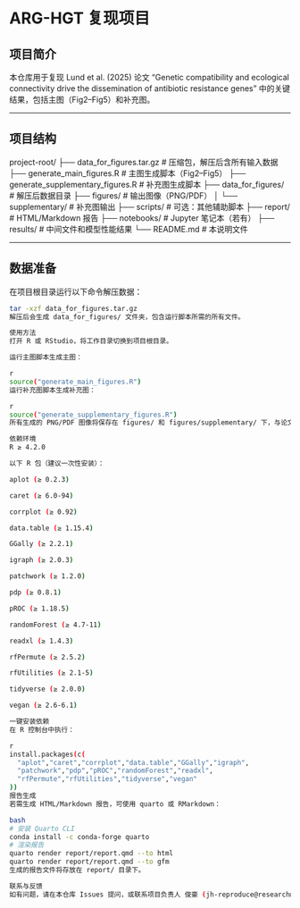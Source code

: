 # ARG-HGT 复现项目

## 项目简介
本仓库用于复现 Lund et al. (2025) 论文 “Genetic compatibility and ecological connectivity drive the dissemination of antibiotic resistance genes” 中的关键结果，包括主图（Fig2–Fig5）和补充图。

---

## 项目结构
project-root/ ├── data_for_figures.tar.gz # 压缩包，解压后含所有输入数据 ├── generate_main_figures.R # 主图生成脚本（Fig2–Fig5） ├── generate_supplementary_figures.R # 补充图生成脚本 ├── data_for_figures/ # 解压后数据目录 ├── figures/ # 输出图像（PNG/PDF） │ └── supplementary/ # 补充图输出 ├── scripts/ # 可选：其他辅助脚本 ├── report/ # HTML/Markdown 报告 ├── notebooks/ # Jupyter 笔记本（若有） ├── results/ # 中间文件和模型性能结果 └── README.md # 本说明文件


---

## 数据准备
在项目根目录运行以下命令解压数据：
```bash
tar -xzf data_for_figures.tar.gz
解压后会生成 data_for_figures/ 文件夹，包含运行脚本所需的所有文件。

使用方法
打开 R 或 RStudio，将工作目录切换到项目根目录。

运行主图脚本生成主图：

r
source("generate_main_figures.R")
运行补充图脚本生成补充图：

r
source("generate_supplementary_figures.R")
所有生成的 PNG/PDF 图像将保存在 figures/ 和 figures/supplementary/ 下，与论文图号对应。

依赖环境
R ≥ 4.2.0

以下 R 包（建议一次性安装）：

aplot (≥ 0.2.3)

caret (≥ 6.0-94)

corrplot (≥ 0.92)

data.table (≥ 1.15.4)

GGally (≥ 2.2.1)

igraph (≥ 2.0.3)

patchwork (≥ 1.2.0)

pdp (≥ 0.8.1)

pROC (≥ 1.18.5)

randomForest (≥ 4.7-11)

readxl (≥ 1.4.3)

rfPermute (≥ 2.5.2)

rfUtilities (≥ 2.1-5)

tidyverse (≥ 2.0.0)

vegan (≥ 2.6-6.1)

一键安装依赖
在 R 控制台中执行：

r
install.packages(c(
  "aplot","caret","corrplot","data.table","GGally","igraph",
  "patchwork","pdp","pROC","randomForest","readxl",
  "rfPermute","rfUtilities","tidyverse","vegan"
))
报告生成
若需生成 HTML/Markdown 报告，可使用 quarto 或 RMarkdown：

bash
# 安装 Quarto CLI
conda install -c conda-forge quarto
# 渲染报告
quarto render report/report.qmd --to html
quarto render report/report.qmd --to gfm
生成的报告文件将存放在 report/ 目录下。

联系与反馈
如有问题，请在本仓库 Issues 提问，或联系项目负责人 俊豪 (jh-reproduce@researchmail.edu.cn)。 祝复现顺利！

